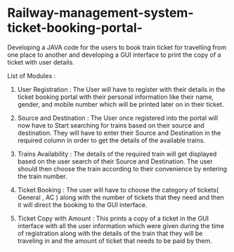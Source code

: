 # Railway-management-system-ticket-booking-portal-
Developing a JAVA code for the users to book train ticket for travelling from one place to another and developing a GUI interface to print the copy of a ticket with user details.

List of Modules :

1. User Registration : The User will have to register with their details in the ticket booking portal with their personal information like their name, gender, and mobile number which will be printed later on in their ticket.

2. Source and Destination : The User once registered into the portal will now have to Start searching for trains based on their source and destination. They will have to enter their Source and Destination in the required column in order to get the details of the available trains.

3. Trains Availability : The details of the required train will get displayed based on the user search of their Source and Destination. The user should then choose the train according to their convenience  by entering the train number.

4. Ticket Booking : The user will have  to choose the category of tickets( General , AC )  along with the number of tickets that they need and then it will direct the booking to the GUI interface.

5. Ticket Copy with Amount : This prints a copy of a ticket in the GUI interface  with all the user information which were given during the time of registration along with the details of the train that they will be traveling in and the amount of ticket that needs to be paid by them.
